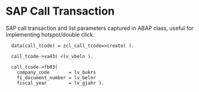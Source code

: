 # SAP Call Transaction
SAP call transaction and list parameters captured in ABAP class, useful for implementing hotspot/double click.


```
  data(call_tcode) = zcl_call_tcode=>create( ).

  call_tcode->va43( <lv_vbeln ).

  call_tcode->fb03(
    company_code       = lv_bukrs
    fi_document_number = lv_belnr
    fiscal_year        = lv_gjahr ).

```
